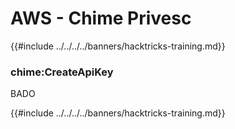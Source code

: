 # AWS - Chime Privesc

{{#include ../../../../banners/hacktricks-training.md}}

### chime:CreateApiKey

BADO

{{#include ../../../../banners/hacktricks-training.md}}

